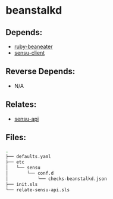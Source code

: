 # beanstalkd

## Depends:

  -  [ruby-beaneater](/salt/ruby-beaneater)
  -  [sensu-client](/salt/sensu-client)

## Reverse Depends:

  -  N/A

## Relates:

  -  [sensu-api](/salt/sensu-api)

## Files:

```bash
.
├── defaults.yaml
├── etc
│   └── sensu
│       └── conf.d
│           └── checks-beanstalkd.json
├── init.sls
└── relate-sensu-api.sls
```
